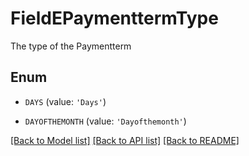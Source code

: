 # FieldEPaymenttermType

The type of the Paymentterm

## Enum

* `DAYS` (value: `'Days'`)

* `DAYOFTHEMONTH` (value: `'Dayofthemonth'`)

[[Back to Model list]](../README.md#documentation-for-models) [[Back to API list]](../README.md#documentation-for-api-endpoints) [[Back to README]](../README.md)


